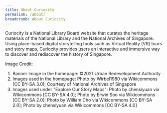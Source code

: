 ```yaml
---
title: About Curiocity
permalink: /about/
breadcrumb: About Curiocity
---
```

Curiocity is a National Library Board website that curates the heritage materials of the National Library and the National Archives of Singapore. Using place-based digital storytelling tools such as Virtual Reality (VR) tours and story maps, Curiocity provides users an interactive and immersive way to discover and rediscover the history of Singapore.

Image Credit:
1. Banner Image in the homepage: ©2021 Urban Redevelopment Authority
2. Images used in the homepage: Photo by Wirbel1980 via Wikicommons [CC BY-SA 3.0]; Courtesy of National Archives of Singapore
3. Images used under "Explore Our Story Maps": Photo by chensiyuan via Wikicommons [CC BY-SA 4.0]; Photo by Erwin Soo via Wikicommons [CC BY-SA 2.0]; Photo by William Cho via Wikicommons [CC BY-SA 2.0]; Photo by chensiyuan via Wikicommons [CC BY-SA 4.0]